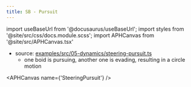 ```yaml
---
title: SB - Pursuit
---
```


import useBaseUrl from '@docusaurus/useBaseUrl';
import styles from '@site/src/css/docs.module.scss';
import APHCanvas from '@site/src/APHCanvas.tsx'

- source: [examples/src/05-dynamics/steering-pursuit.ts](https://github.com/APHGames/examples/blob/main/src/05-dynamics/steering-pursuit.ts)
  - one boid is pursuing, another one is evading, resulting in a circle motion

<APHCanvas name={'SteeringPursuit'} />

